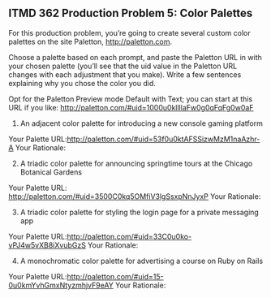 ## ITMD 362 Production Problem 5: Color Palettes

For this production problem, you’re going to create several custom color palettes on the site Paletton, http://paletton.com.

Choose a palette based on each prompt, and paste the Paletton URL in with your chosen palette (you’ll see that the uid value in the Paletton URL changes with each adjustment that you make). Write a few sentences explaining why you chose the color you did.

Opt for the Paletton Preview mode Default with Text; you can start at this URL if you like: http://paletton.com/#uid=1000u0kllllaFw0g0qFqFg0w0aF

1. An adjacent color palette for introducing a new console gaming platform

Your Palette URL:http://paletton.com/#uid=53f0u0ktAFSSizwMzM1naAzhr-A
Your Rationale:

2. A triadic color palette for announcing springtime tours at the Chicago Botanical Gardens

Your Palette URL: http://paletton.com/#uid=3500C0kq5OMfiV3lgSsxpNnJyxP
Your Rationale:

3. A triadic color palette for styling the login page for a private messaging app

Your Palette URL:http://paletton.com/#uid=33C0u0ko-vPJ4w5vXB8iXvubGzS
Your Rationale:

4. A monochromatic color palette for advertising a course on Ruby on Rails

Your Palette URL:http://paletton.com/#uid=15-0u0kmYvhGmxNtyzmhjvF9eAY
Your Rationale:

